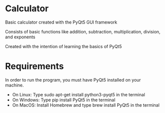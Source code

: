 # Calculator

Basic calculator created with the PyQt5 GUI framework

Consists of basic functions like addition, subtraction, multiplication, division, and exponents

Created with the intention of learning the basics of PyQt5

# Requirements

In order to run the program, you must have PyQt5 installed on your machine.

* On Linux: Type sudo apt-get install python3-pyqt5 in the terminal
* On Windows: Type pip install PyQt5 in the terminal
* On MacOS: Install Homebrew and type brew install PyQt5 in the terminal
